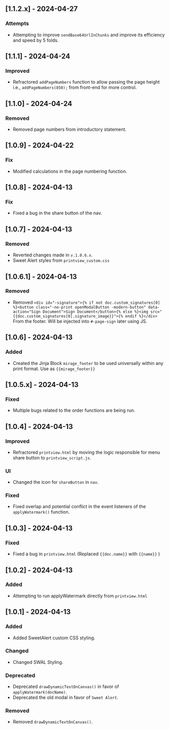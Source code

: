 ## [1.1.2.x] - 2024-04-27
### Attempts
- Attempting to improve `sendBase64UrlInChunks` and improve its efficiency and speed by 5 folds.

## [1.1.1] - 2024-04-24
### Improved
- Refractored `addPageNumbers` function to allow passing the page height i.e., `addPageNumbers(850);` from front-end for more control.

## [1.1.0] - 2024-04-24
### Removed
- Removed page numbers from introductory statement.

## [1.0.9] - 2024-04-22
### Fix
- Modified calculations in the page numbering function.

## [1.0.8] - 2024-04-13
### Fix
- Fixed a bug in the share button of the nav.

## [1.0.7] - 2024-04-13
### Removed
- Reverted changes made in `v.1.0.6.x`.
- Sweet Alert styles from `printview_custom.css`

## [1.0.6.1] - 2024-04-13
### Removed
- Removed `<div id="-signature">{% if not doc.custom_signatures[0] %}<button class="-no-print openModalButton -modern-button" data-action="Sign Document">Sign Document</button>{% else %}<img src="{{doc.custom_signatures[0].signature_image}}">{% endif %}</div>` From the footer. Will be injected into `#-page-sign` later using JS.

## [1.0.6] - 2024-04-13
### Added
- Created the Jinja Block `mirage_footer` to be used universally within any print format. Use as `{{mirage_footer}}`

## [1.0.5.x] - 2024-04-13
### Fixed
- Multiple bugs related to the order functions are being run.

## [1.0.4] - 2024-04-13
### Improved
- Refractored `printview.html` by moving the logic responsible for menu share button to `printview_script.js`.

### UI
- Changed the icon for `shareButton` in `nav`.

### Fixed
- Fixed overlap and potential conflict in the event listeners of the `applyWatermark()` function.

## [1.0.3] - 2024-04-13
### Fixed
- Fixed a bug in `printview.html` (Replaced `{{doc.name}}` with `{{name}}` )

## [1.0.2] - 2024-04-13
### Added
- Attempting to run applyWatermark directly from `printview.html`


## [1.0.1] - 2024-04-13
### Added
- Added SweetAlert custom CSS styling.

### Changed
- Changed SWAL Styling.

### Deprecated
- Deprecated `drawDynamicTextOnCanvas()` in favor of `applyWatermark(docName)`.
- Deprecated the old modal in favor of `Sweet Alert`.

### Removed
- Removed `drawDynamicTextOnCanvas()`.